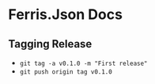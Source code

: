 # Ferris.Json Docs

## Tagging Release

* `git tag -a v0.1.0 -m "First release"`
* `git push origin tag v0.1.0`